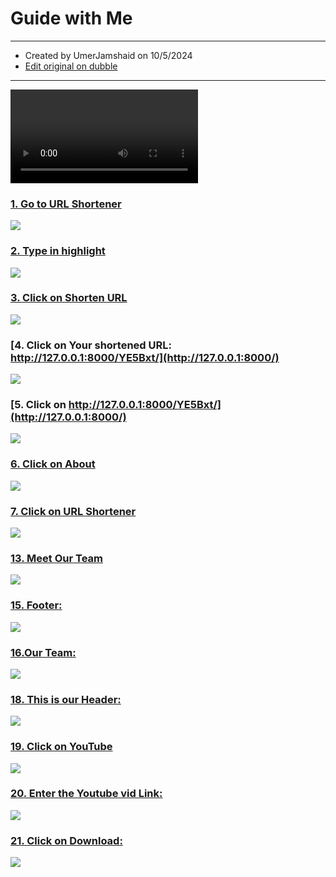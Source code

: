 # Guide with Me

---

- Created by UmerJamshaid on 10/5/2024
- [Edit original on dubble](https://dubble.so/guides/guide-with-127001-mfdrzoqbmuu4fznrpf8k)

---

<video controls=""><source src="https://dubble.so/media/video/1bd7ca6e-b956-429d-b733-7f64f465591b" type="video/mp4"></video>

### [1\. Go to URL Shortener](http://127.0.0.1:8000/)

![](https://dubble-prod-01.s3.amazonaws.com/assets/5b78eab6-d3d9-41b9-b64c-43246b4467c8.png?0)

### [2\. Type in highlight](http://127.0.0.1:8000/)

![](https://d3q7ie80jbiqey.cloudfront.net/media/image/zoom/85a044a3-2053-4dfe-a5f3-a17a65c83a08/1/50/33.012820512821?0)

### [3\. Click on Shorten URL](http://127.0.0.1:8000/)

![](https://d3q7ie80jbiqey.cloudfront.net/media/image/zoom/74b9a511-3080-4c93-9986-561e4a1f3eb0/1/50/41.185897435897?0)

### [4\. Click on Your shortened URL: http://127.0.0.1:8000/YE5Bxt/](http://127.0.0.1:8000/)

![](https://d3q7ie80jbiqey.cloudfront.net/media/image/zoom/ba6e19ba-ba09-499b-b4c8-d39a9f739c2d/1/50/60.576923076923?0)

### [5\. Click on http://127.0.0.1:8000/YE5Bxt/](http://127.0.0.1:8000/)

![](https://d3q7ie80jbiqey.cloudfront.net/media/image/zoom/fc9fddd2-7ca2-4f3b-8f7c-7cb2db749c12/2.5/20.306603773585/57.532051282051?0)

### [6\. Click on About](http://127.0.0.1:8000/)

![](https://d3q7ie80jbiqey.cloudfront.net/media/image/zoom/bb77888d-05ee-45e1-a7f3-be6ca6ac1742/2.5/86.055424528302/2.0833333333333?0)

### [7\. Click on URL Shortener](http://127.0.0.1:8000/about)

![](https://d3q7ie80jbiqey.cloudfront.net/media/image/zoom/504d1dde-7bc7-4f7f-9e6e-92e12074935e/1/49.433962264151/109.59910857372?0)

### [13\. Meet Our Team](http://127.0.0.1:8000/about)

![](https://d3q7ie80jbiqey.cloudfront.net/media/image/zoom/866a1f1d-1c81-42ee-abb7-8aef01ee28f9/1/49.433962264151/57.723607772436?0)

### [15\. Footer:](http://127.0.0.1:8000/about)

![](https://d3q7ie80jbiqey.cloudfront.net/media/image/zoom/0f017996-8ace-4371-a7d4-91b6bd99f9fc/1/49.433962264151/95.159755608974?0)

### [16\.Our Team:](http://127.0.0.1:8000/about)

![](https://d3q7ie80jbiqey.cloudfront.net/media/image/zoom/7dcbb22d-17b8-421d-85d4-d9fd5e84574b/1/49.433962264151/-9.6316606570513?0)

### [18\. This is our Header:](http://127.0.0.1:8000/about)

![](https://d3q7ie80jbiqey.cloudfront.net/media/image/zoom/e881ba09-0ca5-4447-8046-a64ae306a468/1/49.433962264151/1.2820512820513?0)

### [19\. Click on YouTube](http://127.0.0.1:8000/)

![](https://d3q7ie80jbiqey.cloudfront.net/media/image/zoom/bf4fd3e7-fea8-4993-b95f-deecb193604f/2.5/92.11320754717/2.0833333333333?0)

### [20\. Enter the Youtube vid Link:](http://127.0.0.1:8000/youtube/)

![](https://d3q7ie80jbiqey.cloudfront.net/media/image/zoom/6a9cf7bf-ee32-42af-9c9d-fc695becbe90/1.3002717391304/50/25.320512820513?0)

### [21\. Click on Download:](http://127.0.0.1:8000/youtube/)

![](https://d3q7ie80jbiqey.cloudfront.net/media/image/zoom/0ad7609d-5c63-45d9-ad08-62fcfb37fb7a/1.3002717391304/50/20.192307692308?0)
